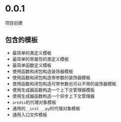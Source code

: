 # 0.0.1

项目创建

## 包含的模板

+ 最简单的类定义模板
+ 最简单的带属性的类定义模板
+ 最简单函数定义模板
+ 使用函数和闭包构造装饰器模板
+ 使用函数和闭包构造带参数的装饰器模板
+ 使用函数和闭包构造可带参数也可以不带的装饰器模板
+ 使用生成器函数构造一个上下文管理器模板
+ 使用生成器函数构造一个异步上下文管理器
+ `aredis`的代理对象模板
+ 通用的`__init__.py`的代理对象模板
+ 通用入口文件模板